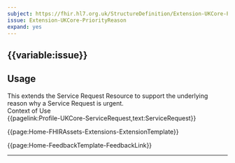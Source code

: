 ```yaml
---
subject: https://fhir.hl7.org.uk/StructureDefinition/Extension-UKCore-PriorityReason
issue: Extension-UKCore-PriorityReason
expand: yes
---
```


## {{variable:issue}}

<h2 id='non-fql-header'>Usage</h2>
This extends the Service Request Resource to support the underlying reason why a Service Request is urgent.

<div id='extensionContextofUse'>
<div id='extension-Context-Use-title'>
Context of Use
</div>
<div id='extension-Context-Use-Profiles'>
{{pagelink:Profile-UKCore-ServiceRequest,text:ServiceRequest}}
</div>
</div>


{{page:Home-FHIRAssets-Extensions-ExtensionTemplate}}


<div id="Feedback" class="tabcontent">
{{page:Home-FeedbackTemplate-FeedbackLink}}

---